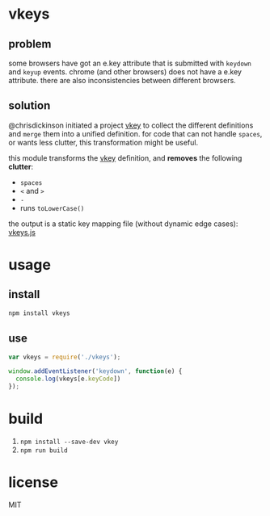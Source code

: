 # vkeys

## problem
some browsers have got an e.key attribute that is submitted with `keydown` and `keyup` events.
chrome (and other browsers) does not have a e.key attribute.
there are also inconsistencies between different browsers.

## solution

@chrisdickinson initiated a project [vkey](https://github.com/chrisdickinson/vkey) to collect the different definitions and `merge` them into a unified definition.
for code that can not handle `spaces`, or wants less clutter, this transformation might be useful.

this module transforms the [vkey](https://github.com/chrisdickinson/vkey) definition, and __removes__ the following __clutter__:
 - `spaces`
 - `<` and `>`
 - `-`
 - runs `toLowerCase()`

the output is a static key mapping file (without dynamic edge cases): [vkeys.js](vkeys.js)

# usage

## install
```bash
npm install vkeys
```

## use
```js
var vkeys = require('./vkeys');

window.addEventListener('keydown', function(e) {
  console.log(vkeys[e.keyCode])
});
```


# build

 1. `npm install --save-dev vkey`
 2. `npm run build`

# license

MIT